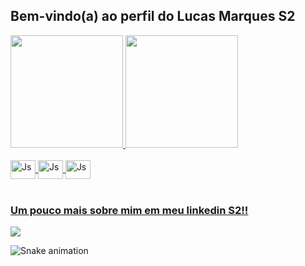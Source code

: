 ## Bem-vindo(a) ao perfil do Lucas Marques S2 

 <div>
   <a href="https://github.com/Lucas-MaDeOliveira">
   <img height="180em" src="https://github-readme-stats.vercel.app/api?username=Lucas-MaDeOliveira&show_icons=true&theme=tokyonight&include_all_commits=true&count_private=true"/>
   <img height="180em" src="https://github-readme-stats.vercel.app/api/top-langs/?username=Lucas-MaDeOliveira&layout=compact&langs_count=6&theme=tokyonight"/>

</div>
<div style="display: inline_block"><br>
  <img align="center" alt="Js" height="30" width="40" src="https://cdn.jsdelivr.net/gh/devicons/devicon/icons/c/c-original.svg" />
  <img align="center" alt="Js" height="30" width="40" src="https://cdn.jsdelivr.net/gh/devicons/devicon/icons/html5/html5-original-wordmark.svg" />          
 <img align="center" alt="Js" height="30" width="40" src="https://cdn.jsdelivr.net/gh/devicons/devicon/icons/css3/css3-original-wordmark.svg" />
 </div>
 
 <br>
 
  ### Um pouco mais sobre mim em meu linkedin S2!!
 
<div> 
  <a href="https://www.linkedin.com/in/lucas-marques-501965210/" target="_blank"><img src="https://img.shields.io/badge/-LinkedIn-%230077B5?style=for-the-badge&logo=linkedin&logoColor=white" target="_blank"></a> 
 
  ![Snake animation](https://github.com/Lucas-MaDeOliveira/Lucas-MaDeOliveira/blob/output/github-contribution-grid-snake.svg)

</div>
